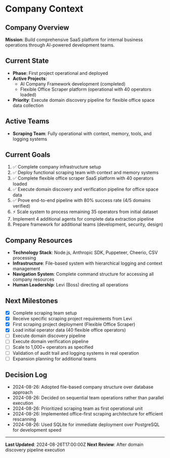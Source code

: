 # Company Context

## Company Overview
**Mission**: Build comprehensive SaaS platform for internal business operations through AI-powered development teams.

## Current State
- **Phase**: First project operational and deployed
- **Active Projects**: 
  - AI Company Framework development (completed)
  - Flexible Office Scraper platform (operational with 40 operators loaded)
- **Priority**: Execute domain discovery pipeline for flexible office space data collection

## Active Teams
- **Scraping Team**: Fully operational with context, memory, tools, and logging systems

## Current Goals
1. ✅ Complete company infrastructure setup
2. ✅ Deploy functional scraping team with context and memory systems
3. ✅ Complete flexible office scraper SaaS platform with 40 operators loaded
4. ✅ Execute domain discovery and verification pipeline for office space data
5. ✅ Prove end-to-end pipeline with 80% success rate (4/5 domains verified)
6. ⚡ Scale system to process remaining 35 operators from initial dataset
7. Implement 4 additional agents for complete data extraction pipeline
8. Prepare framework for additional teams (development, security, design)

## Company Resources
- **Technology Stack**: Node.js, Anthropic SDK, Puppeteer, Cheerio, CSV processing
- **Infrastructure**: File-based system with hierarchical logging and context management
- **Navigation System**: Complete command structure for accessing all company resources
- **Human Leadership**: Levi (Boss) directing all operations

## Next Milestones
- [x] Complete scraping team setup
- [x] Receive specific scraping project requirements from Levi
- [x] First scraping project deployment (Flexible Office Scraper)
- [x] Load initial operator data (40 flexible office operators)
- [ ] Execute domain discovery pipeline 
- [ ] Execute domain verification pipeline
- [ ] Scale to 1,000+ operators as specified
- [ ] Validation of audit trail and logging systems in real operation
- [ ] Expansion planning for additional teams

## Decision Log
- 2024-08-26: Adopted file-based company structure over database approach
- 2024-08-26: Decided on sequential team operations rather than parallel execution
- 2024-08-26: Prioritized scraping team as first operational unit
- 2024-08-26: Implemented office-first scraping architecture for efficient rescanning
- 2024-08-26: Used SQLite for immediate deployment over PostgreSQL for development speed

---
**Last Updated**: 2024-08-26T17:00:00Z
**Next Review**: After domain discovery pipeline execution